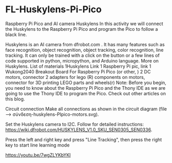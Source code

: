 # FL-Huskylens-Pi-Pico
Raspberry Pi Pico and AI camera Huskylens
In this activity we will connect the Huskylens to the Raspberry Pi Pico and program the Pico to follow a black line.

Huskylens is an AI camera from dfrobot.com . It has many features such as face recognition, object recognition, object tracking, color recognition, line tracking. It can only be trained with a click on the button or a few lines of code supported in python, micropython, and Arduino language. More on Huskylens.
List of materials
1Huskylens Link
1 Raspberry Pi pic, link
1 Wukong2040 Breakout Board For Raspberry Pi Pico (or other, )
2 DC motors, connector
2 adapters for lego (R) components on motors, connector for 3D printing
LEGO parts and wheels(r)
Note: Before you begin, you need to know about the Raspberry Pi Pico and the Thony IDE as we are going to use the Thony IDE to program the Pico. Check out other articles on this blog.

Circuit connection
Make all connections as shown in the circuit diagram (file --> σύνδεση-huskylens-PIpico-motors.svg).




Set the Huskylens camera to I2C. Follow for detailed instructions: https://wiki.dfrobot.com/HUSKYLENS_V1.0_SKU_SEN0305_SEN0336.

Press the left and right key and press "Line Tracking", then press the right key to start line learning mode

https://youtu.be/7wgZLYKbYKI

